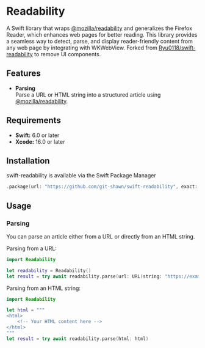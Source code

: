 # Readability
A Swift library that wraps [@mozilla/readability](https://github.com/mozilla/readability) and generalizes the Firefox Reader, which enhances web pages for better reading.
This library provides a seamless way to detect, parse, and display reader-friendly content from any web page by integrating with WKWebView. Forked from [Ryu0118/swift-readability](https://github.com/Ryu0118/swift-readabilit) to remove UI components.

## Features
- **Parsing** <br>
Parse a URL or HTML string into a structured article using [@mozilla/readability](https://github.com/@mozilla/readability).

## Requirements

- **Swift:** 6.0 or later
- **Xcode:** 16.0 or later

## Installation
swift-readability is available via the Swift Package Manager
```Swift
.package(url: "https://github.com/git-shawn/swift-readability", exact: "0.1.1")
```

## Usage
### Parsing
You can parse an article either from a URL or directly from an HTML string.<br>

Parsing from a URL:
```swift
import Readability

let readability = Readability()
let result = try await readability.parse(url: URL(string: "https://example.com/article")!)
```

Parsing from an HTML string:
```swift
import Readability

let html = """
<html>
    <!-- Your HTML content here -->
</html>
"""
let result = try await readability.parse(html: html)
```
